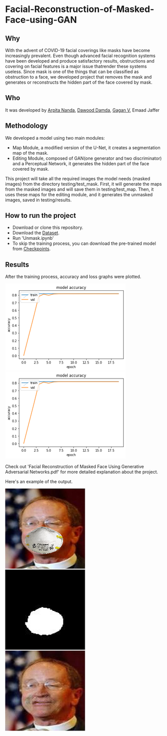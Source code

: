 # Facial-Reconstruction-of-Masked-Face-using-GAN

## Why
With the advent of COVID-19 facial coverings like masks have become increasingly prevalent. Even though advanced facial recognition systems have been developed and produce satisfactory results, obstructions and covering on facial features is a major issue thatrender these systems useless. Since mask is one of the things that can be classified as obstruction to a face, we developed project that removes the mask and generates or reconstructs the hidden part of the face covered by mask.

## Who
It was developed by [Arpita Nanda](https://github.com/ArpitaNanda "Arpita Nanda"), [Dawood Damda](https://github.com/Dawood-Damda "Dawood Damda"), [Gagan V](https://github.com/gaganmarvel "Gagan V"), Emaad Jaffer

## Methodology 
We developed a model using two main modules:
- Map Module, a modified version of the U-Net, it creates a segmentation map of the mask.
- Editing Module, composed of GAN(one generator and two discriminator) and a Perceptual Network, it generates the hidden part of the face covered by mask.

This project will take all the required images the model needs (masked images) from the directory testing/test_mask. First, it will generate the maps from the masked images and will save them in testing/test_map. Then, it uses these maps for the editing module, and it generates the unmasked images, saved in testing/results.
 
## How to run the project
- Download or clone this repository.
- Download the [Dataset](https://drive.google.com/drive/folders/1yPjANI3pCgd6SQ0_WX7I38QiUxuQk34U?usp=sharing "Training and testing dataset").
- Run 'Unmask.ipynb'
- To skip the training process, you can download the pre-trained model from [Checkpoints](https://drive.google.com/drive/folders/1YJCCpV4UyyXlfvPrEYQvVUQzG9NtOcH6?usp=sharing "Pre-trained model").

## Results
After the training process, accuracy and loss graphs were plotted.

![alt text](https://github.com/gaganmarvel/Facial-Reconstruction-of-Masked-Face-using-GAN/blob/main/Accuracy%20and%20Loss/Segmentation%20model%20accuracy.png "Model Accuracy")  ![alt text](https://github.com/gaganmarvel/Facial-Reconstruction-of-Masked-Face-using-GAN/blob/main/Accuracy%20and%20Loss/Segmentation%20model%20accuracy.png "Model Loss")

Check out 'Facial Reconstruction of Masked Face Using Generative Adversarial Networks.pdf' for more detailed explanation about the project.

Here's an example of the output.

![alt text](https://github.com/gaganmarvel/Facial-Reconstruction-of-Masked-Face-using-GAN/blob/main/examples/mask/000000.png) ![alt text](https://github.com/gaganmarvel/Facial-Reconstruction-of-Masked-Face-using-GAN/blob/main/examples/map/000000.png.jpg) ![alt text](https://github.com/gaganmarvel/Facial-Reconstruction-of-Masked-Face-using-GAN/blob/main/examples/result/000000.png.jpg )


 
